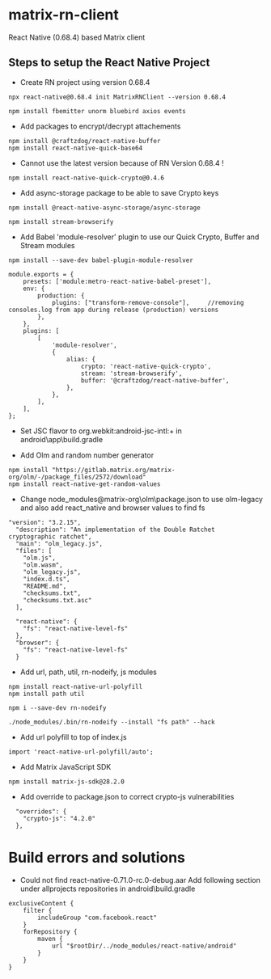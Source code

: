 # matrix-rn-client

React Native (0.68.4) based Matrix client

## Steps to setup the React Native Project

-   Create RN project using version 0.68.4

```
npx react-native@0.68.4 init MatrixRNClient --version 0.68.4
```

```
npm install fbemitter unorm bluebird axios events
````

-   Add packages to encrypt/decrypt attachements

```
npm install @craftzdog/react-native-buffer
npm install react-native-quick-base64
````

-   Cannot use the latest version because of RN Version 0.68.4 !

```
npm install react-native-quick-crypto@0.4.6
````

-   Add async-storage package to be able to save Crypto keys

```
npm install @react-native-async-storage/async-storage
```

```
npm install stream-browserify
```

-   Add Babel 'module-resolver' plugin to use our Quick Crypto, Buffer and Stream modules

```
npm install --save-dev babel-plugin-module-resolver
```
```
module.exports = {
    presets: ['module:metro-react-native-babel-preset'],
    env: {
        production: {
            plugins: ["transform-remove-console"],     //removing consoles.log from app during release (production) versions
        },
    },
    plugins: [
        [
            'module-resolver',
            {
                alias: {
                    crypto: 'react-native-quick-crypto',
                    stream: 'stream-browserify',
                    buffer: '@craftzdog/react-native-buffer',
                },
            },
        ],
    ],
};
```

-   Set JSC flavor to org.webkit:android-jsc-intl:+ in android\app\build.gradle

-   Add Olm and random number generator

```
npm install "https://gitlab.matrix.org/matrix-org/olm/-/package_files/2572/download"
npm install react-native-get-random-values
```

-   Change node_modules\@matrix-org\olm\package.json to use olm-legacy and also add react_native and browser values to find fs

```
"version": "3.2.15",
  "description": "An implementation of the Double Ratchet cryptographic ratchet",
  "main": "olm_legacy.js",
  "files": [
    "olm.js",
    "olm.wasm",
    "olm_legacy.js",
    "index.d.ts",
    "README.md",
    "checksums.txt",
    "checksums.txt.asc"
  ],

  "react-native": {
    "fs": "react-native-level-fs"
  },
  "browser": {
    "fs": "react-native-level-fs"
  }
```

-   Add url, path, util, rn-nodeify, js modules

```
npm install react-native-url-polyfill
npm install path util

npm i --save-dev rn-nodeify

./node_modules/.bin/rn-nodeify --install "fs path" --hack

```

-   Add url polyfill to top of index.js

```
import 'react-native-url-polyfill/auto';
```

-   Add Matrix JavaScript SDK

```
npm install matrix-js-sdk@28.2.0
```
-  Add override to package.json to correct crypto-js vulnerabilities
```
  "overrides": {
    "crypto-js": "4.2.0"
  },
```  
# Build errors and solutions

-   Could not find react-native-0.71.0-rc.0-debug.aar
    Add following section under allprojects repositories in android\build.gradle

```
exclusiveContent {
    filter {
        includeGroup "com.facebook.react"
    }
    forRepository {
        maven {
            url "$rootDir/../node_modules/react-native/android"
        }
    }
}
```

```

```

